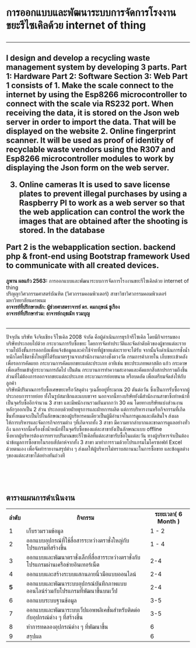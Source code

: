 <!DOCTYPE html>
<html>
<head>
</head>
<body>

<h1>การออกแบบและพัฒนาระบบการจัดการโรงงานขยะรีไซเคิลด้วย internet of thing
 <hr> </h1>
 
 <h2> I design and develop a recycling waste management system by developing 3 parts.
Part 1: Hardware
Part 2: Software
Section 3: Web
Part 1 consists of
1. Make the scale connect to the internet by using the Esp8266 microcontroller to connect with the scale via RS232 port.
When receiving the data, it is stored on the Json web server in order to import the data. That will be displayed on the website
2. Online fingerprint scanner. It will be used as proof of identity of recyclable waste vendors using the R307 and Esp8266 microcontroller modules to work by displaying the Json form on the web server.

3. Online cameras
It is used to save license plates to prevent illegal purchases by using a Raspberry PI to work as a web server so that the web application can control the work the images that are obtained after the shooting is stored. In the database

Part 2 is the webapplication section.
backend php & front-end using Bootstrap framework
Used to communicate with all created devices.</h2>
<p1> <b> ภูพาน ผลแก้ว 2563:</b> การออกแบบและพัฒนาระบบการจัดการโรงงานขยะรีไซเคิลด้วย internet of thing 
<br> ปริญญาวิศวกรรมศาสตร์บัณฑิต (วิศวกรรมคอมพิวเตอร์) สาขาวิชาวิศวกรรมคอมพิวเตอร์ มหาวิทยาลัยนครพนม 
  <br> <p2> <b> อาจารย์ที่ปรึกษาหลัก:  ผู้ช่วยศาสตราจารย์ ดร. คมกฤษณ์ ชูเรือง </b> </p2>
 <br> <p3><b> อาจารย์ที่ปรึกษาร่วม:  อาจารย์กฤชณัท รวมบุญ </b></p3>
 <br><br><hr>
 <p> ปัจจุบัน บริษัท จึงจิบเชียง รีไซเคิล 2008 จำกัด คือผู้ดำเนินการธุรกิจรีไซเคิล โดยมีกิจกรรมของบริษัทประกอบไปด้วย กระบวนการรับซื้อขยะ โดยการจัดทำประวัติและจัดลำดับคิวของผู้ขายแต่ละราย รวมไปถึงขั้นการออกบิลเพื่อแจ้งข้อมูลและค่าใช้จ่ายที่ผู้ขายแต่ละรายจะได้รับ จากนั้นจึงดำเนินการชั่งน้ำหนักโดยใช้ตาชั่งใหญ่ที่ได้รับมาตรฐานจากสำนักงานกลางชั่งตวงวัด กรมการค้าภายใน เก็บขยะเข้าคลังเพื่อรอการคัดแยก กระบวนการคัดแยกขยะแต่ละประเภท อาทิเช่น ขยะประเภทพลาสติก แก้ว กระดาษ เพื่อเตรียมเข้าสู่กระบวนการถัดไป เป็นต้น กระบวนการทำความสะอาดและคัดแยกสิ่งสกปรกรวมถึงชิ้นส่วนที่ไม่ต้องการออกจากขยะแต่ละประเภท กระบวนการย่อยขนาด หรือบดอัด เพื่อเตรียมจัดส่งให้กับลูกค้า  <br>บริษัทมีปริมาณการรับซื้อเศษขยะหรือวัสดุต่าง ๆเฉลี่ยอยู่ที่ระมาณ 20 ตันต่อวัน ซึ่งเป็นการรับซื้อจากผู้ประกอบการรายย่อย ทั้งในรูปสมาชิกและแบบขาจร นอกจากนี้ทางบริษัทยังมีสำนักงานสาขาซึ่งทำหน้าที่เป็นจุดรับซื้ออีกจำนวน 3 สาขา และมีพนักงานรวมกันมากกว่า 30 คน โดยทางบริษัทแบ่งส่วนงานหลักๆออกเป็น 2 ส่วน ประกอบด้วยฝ่ายธุรการและฝ่ายการผลิต แต่การบริหารงานหรือกิจกรรมที่เกิดขึ้นทั้งหมดจะเป็นไปในลักษณะของผู้บริหารคนเดียวเป็นผู้มีอำนาจในการดูแลและตัดสินใจ ส่งผลให้การบริหารและจัดการกิจกรรมต่าง ๆที่เกิดจากทั้ง 3 สาขา มีความยากลำบากและขาดการดูแลอย่างทั่วถึง นอกจากนี้เครื่องชั่งน้ำหนักที่ในจุดรับซื้อของแต่ละสาขายังเป็นลักษณะแบบ offline 
  <br>ซึ่งหากผู้บริหารต้องการทราบปริมาณขยะรีไซเคิลที่แต่ละสาขารับซื้อในแต่ละวัน ทางผู้บริหารจำเป็นต้องนำข้อมูลการซื้อขายในรอบสัปดาห์จากทั้ง 3 สาขา มาทำการรวมด้วยโปรแกรมไมโครซอฟท์ Excel ด้วยตนเอง เพื่อจัดทำรายงานสรุปต่าง ๆ ส่งผลให้ผู้บริหารไม่ทราบสถานนะในการซื้อขาย และข้อมูลต่าง ๆของแต่ละสาขาได้อย่างทันถ่วงที </p>
 
 
 
 <br><br><br>


</p1>
 
</head>
<body>

<h2>ตารางแผนการดำเนินงาน</h2>

<table>
  <tr>
    <th>ลำดับ</th>
    <th>กิจกรรม</th>
   <th>ระยะเวลา(<b> 6 Month </b>)</th>


  </tr>
   

  
  <tr>
    <td>1</td>
    <td>เก็บรวมรวมข้อมูล</td>
    <td>1 - 2 </td>
   </tr>
   
   <tr>
   <td>2</td>
    <td>ออกแบบอุปกรณ์ที่ใช้สื่อสารระหว่างตราชั่งใหญ่กับโปรแกรมที่สร้างขึ้น </td>
    <td>1 - 4 </td>
    </tr>
    
  <tr>
   <td> 3</td>
  <td>ออกแบบและพัฒนาตราชั่งเล็กที่สื่อสารระหว่างตราชั่งกับโปรแกรมผ่านเครือข่ายอินเทอร์เน็ต </td>
  <td> 2-4 </td>
  </tr>
  
  <tr>
  <td> 4</td>
  <td> ออกแบบและสร้างระบบแสกนลายนิ้วมือแบบออนไลน์</td>
  <td> 2-4 </td>
  </tr>
  
  
  <tr>
  <td><b> 5</b></td>
  <td>ออกแบบและพัฒนาระบบอุปกรณ์บันทึกภาพแบบออนไลน์ร่วมกับโปรแกรมที่พัฒนาขึ้นบนเว็ป </td>
  <td> 2-4 </td>
  </tr>
  <tr>
  <td> 6</td>
  <td> ออกแบบระบบฐานข้อมูล</td>
  <td>3-5 </td>
  </tr>
  
<tr>
<td> 7 </td>
<td> ออกแบบและพัฒนาระบบเว็ปแอพพลิเคชั่นสำหรับติดต่อกับอุปกรณ์ต่าง ๆ ที่สร้างขึ้น</td>
<td> 3-5 </td>
</tr>

<tr>
<td>8</td>
<td> ทำการทดลองอุปกรณ์ต่าง ๆ ที่พัฒนาขึ้น </td>
<td>6 </td>
</tr>
<tr>
<td>9</td>
<td>สรุปผล </td>
<td>6 </td>
 </tr>
 
</table>



</body>
</html>

